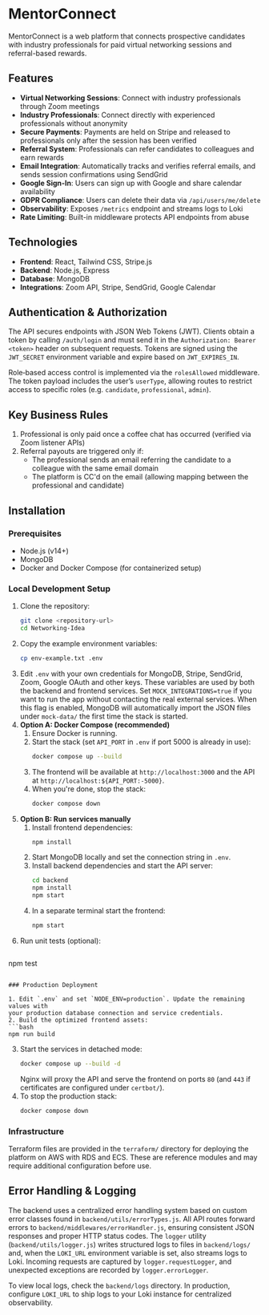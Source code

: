 # MentorConnect

MentorConnect is a web platform that connects prospective candidates with industry professionals for paid virtual networking sessions and referral-based rewards.

## Features

- **Virtual Networking Sessions**: Connect with industry professionals through Zoom meetings
- **Industry Professionals**: Connect directly with experienced professionals without anonymity
- **Secure Payments**: Payments are held on Stripe and released to professionals only after the session has been verified
- **Referral System**: Professionals can refer candidates to colleagues and earn rewards
- **Email Integration**: Automatically tracks and verifies referral emails, and sends session confirmations using SendGrid
- **Google Sign-In**: Users can sign up with Google and share calendar availability
- **GDPR Compliance**: Users can delete their data via `/api/users/me/delete`
- **Observability**: Exposes `/metrics` endpoint and streams logs to Loki
- **Rate Limiting**: Built-in middleware protects API endpoints from abuse

## Technologies

- **Frontend**: React, Tailwind CSS, Stripe.js
- **Backend**: Node.js, Express
- **Database**: MongoDB
- **Integrations**: Zoom API, Stripe, SendGrid, Google Calendar

## Authentication & Authorization

The API secures endpoints with JSON Web Tokens (JWT). Clients obtain a token by
calling `/auth/login` and must send it in the `Authorization: Bearer <token>`
header on subsequent requests. Tokens are signed using the `JWT_SECRET`
environment variable and expire based on `JWT_EXPIRES_IN`.

Role‑based access control is implemented via the `rolesAllowed` middleware. The
token payload includes the user’s `userType`, allowing routes to restrict
access to specific roles (e.g. `candidate`, `professional`, `admin`).

## Key Business Rules

1. Professional is only paid once a coffee chat has occurred (verified via Zoom listener APIs)
2. Referral payouts are triggered only if:
   - The professional sends an email referring the candidate to a colleague with the same email domain
   - The platform is CC'd on the email (allowing mapping between the professional and candidate)

## Installation

### Prerequisites

- Node.js (v14+)
- MongoDB
- Docker and Docker Compose (for containerized setup)

### Local Development Setup

1. Clone the repository:
   ```bash
   git clone <repository-url>
   cd Networking-Idea
   ```
2. Copy the example environment variables:
   ```bash
   cp env-example.txt .env
   ```
3. Edit `.env` with your own credentials for MongoDB, Stripe, SendGrid, Zoom, Google OAuth and other keys. These variables are used by both the backend and frontend services. Set `MOCK_INTEGRATIONS=true` if you want to run the app without contacting the real external services.
   When this flag is enabled, MongoDB will automatically import the JSON files under `mock-data/` the first time the stack is started.
4. **Option A: Docker Compose (recommended)**
   1. Ensure Docker is running.
   2. Start the stack (set `API_PORT` in `.env` if port 5000 is already in use):
      ```bash
      docker compose up --build
      ```
   3. The frontend will be available at `http://localhost:3000` and the API at `http://localhost:${API_PORT:-5000}`.
   4. When you're done, stop the stack:
      ```bash
      docker compose down
      ```
5. **Option B: Run services manually**
   1. Install frontend dependencies:
      ```bash
      npm install
      ```
   2. Start MongoDB locally and set the connection string in `.env`.
   3. Install backend dependencies and start the API server:
      ```bash
      cd backend
      npm install
      npm start
      ```
   4. In a separate terminal start the frontend:
      ```bash
      npm start
      ```
6. Run unit tests (optional):
   ```bash
  npm test
   ```

### Production Deployment

1. Edit `.env` and set `NODE_ENV=production`. Update the remaining values with
   your production database connection and service credentials.
2. Build the optimized frontend assets:
   ```bash
   npm run build
   ```
3. Start the services in detached mode:
   ```bash
   docker compose up --build -d
   ```
   Nginx will proxy the API and serve the frontend on ports `80` (and `443` if
   certificates are configured under `certbot/`).
4. To stop the production stack:
   ```bash
   docker compose down
   ```

### Infrastructure

Terraform files are provided in the `terraform/` directory for deploying the
platform on AWS with RDS and ECS. These are reference modules and may require
additional configuration before use.

## Error Handling & Logging

The backend uses a centralized error handling system based on custom error
classes found in `backend/utils/errorTypes.js`. All API routes forward errors to
`backend/middlewares/errorHandler.js`, ensuring consistent JSON responses and
proper HTTP status codes. The `logger` utility (`backend/utils/logger.js`) writes
structured logs to files in `backend/logs/` and, when the `LOKI_URL`
environment variable is set, also streams logs to Loki. Incoming requests are
captured by `logger.requestLogger`, and unexpected exceptions are recorded by
`logger.errorLogger`.

To view local logs, check the `backend/logs` directory. In production, configure
`LOKI_URL` to ship logs to your Loki instance for centralized observability.


